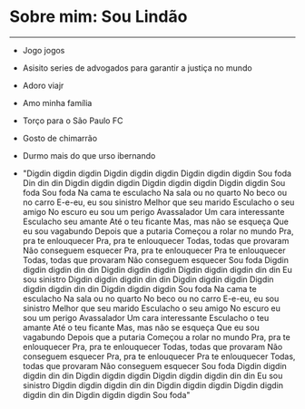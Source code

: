 # Sobre mim: Sou Lindão
----------------------
* Jogo jogos 
* Asisito series de advogados para garantir a justiça no mundo
* Adoro viajr
* Amo minha família
* Torço para o São Paulo FC
* Gosto de chimarrão
* Durmo mais do que urso ibernando

* "Digdin digdin digdin
Digdin digdin digdin
Digdin digdin digdin
Sou foda
Din din din
Digdin digdin digdin
Digdin digdin digdin
Digdin digdin
Sou foda
Sou foda
Na cama te esculacho
Na sala ou no quarto
No beco ou no carro
E-e-eu, eu sou sinistro
Melhor que seu marido
Esculacho o seu amigo
No escuro eu sou um perigo
Avassalador
Um cara interessante
Esculacho seu amante
Até o teu ficante
Mas, mas não se esqueça
Que eu sou vagabundo
Depois que a putaria
Começou a rolar no mundo
Pra, pra te enlouquecer
Pra, pra te enlouquecer
Todas, todas que provaram
Não conseguem esquecer
Pra, pra te enlouquecer
Pra te enlouquecer
Todas, todas que provaram
Não conseguem esquecer
Sou foda
Digdin digdin digdin din din
Digdin digdin digdin
Digdin digdin digdin din din
Eu sou sinistro
Digdin digdin digdin din din
Digdin digdin digdin
Digdin digdin digdin din din
Digdin digdin digdin
Sou foda
Na cama te esculacho
Na sala ou no quarto
No beco ou no carro
E-e-eu, eu sou sinistro
Melhor que seu marido
Esculacho o seu amigo
No escuro eu sou um perigo
Avassalador
Um cara interessante
Esculacho o teu amante
Até o teu ficante
Mas, mas não se esqueça
Que eu sou vagabundo
Depois que a putaria
Começou a rolar no mundo
Pra, pra te enlouquecer
Pra, pra te enlouquecer
Todas, todas que provaram
Não conseguem esquecer
Pra, pra te enlouquecer
Pra te enlouquecer
Todas, todas que provaram
Não conseguem esquecer
Sou foda
Digdin digdin digdin din din
Digdin digdin digdin
Digdin digdin digdin din din
Eu sou sinistro
Digdin digdin digdin din din
Digdin digdin digdin
Digdin digdin digdin din din
Digdin digdin digdin
Sou foda"
